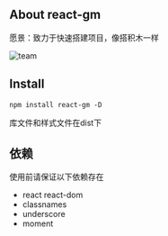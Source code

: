 ## About react-gm

愿景：致力于快速搭建项目，像搭积木一样

![team](/react-gm/demo/images/chrome.jpeg)

## Install

`npm install react-gm -D`

库文件和样式文件在dist下

## 依赖

使用前请保证以下依赖存在
- react react-dom
- classnames
- underscore
- moment
